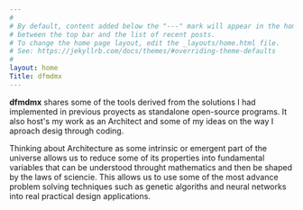 ```yaml
---
#
# By default, content added below the "---" mark will appear in the home page
# between the top bar and the list of recent posts.
# To change the home page layout, edit the _layouts/home.html file.
# See: https://jekyllrb.com/docs/themes/#overriding-theme-defaults
#
layout: home
Title: dfmdmx
---
```


**dfmdmx** shares some of the tools derived from the solutions I had implemented in previous proyects as standalone open-source programs. It also host's my work as an Architect and some of my ideas on the way I aproach desig through coding.

Thinking about Architecture as some intrinsic or emergent part of the universe allows us to reduce some of its properties into fundamental variables that can be understood throught mathematics and then be shaped by the laws of sciencie. This allows us to use some of the most advance problem solving techniques such as genetic algoriths and neural networks into real practical design applications.
